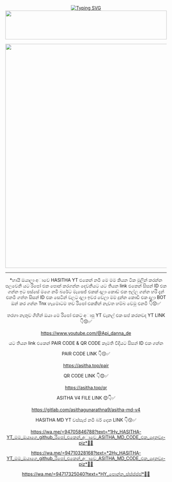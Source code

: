 <div align="center">


 [![Typing SVG](https://readme-typing-svg.herokuapp.com?font=Rockstar-ExtraBold&color=F01&lines=HＡＳＩＴＨＡ+YT+ＭＤ+V4+ＷＨＡＴＳＡＰＰ+ＢＯＴ)](https://git.io/typing-svg)
<img src="https://i.imgur.com/dBaSKWF.gif" height="90" width="100%">

<p align="center">
<a href="https://github.com/ASITHA-MD/BOT-NEW">
    <img src=https://i.ibb.co/Kx8t3tdj/233.jpg"  width="700px">
</a>
<hr>
 <p align="center">


*හායි  ඔයාලා  අාවෙ HASITHA YT එකෙන්  නමි  මෙ මම කියන  ටික මුලින්  කරන්න  පලවෙනි යට රිපෝ  එක  පොක්  කරගන්න  දෙවනියට  යට තියන link  එකෙන්  සිසන් ID එක ගන්න  ඉට  පස්සේ  මගෙ  නමි  බරේට මැසෙජ්  එකක් දාලා  කොඩ්  එක ඉල්ල  ගන්න  හරි  දැන්  එනමි  ගත්ත සිසන්  ID එක  සෙටින්  වලට  දාලා  ඉවර වෙලා  මම  දුන්න  කොඩි  එක  දාලා  BOT ඔන්  කර ගන්න  Tnx හැමොටම  තව රිපෝ එකකින්  නැවත හම්බ වෙමු එනමි 👇😗✅

තරහා  නැතුව ගිහින් ඔයා  මෙ රිපෝ එකට  අාපු YT චැනල්  එක සප්  කරනවද YT LINK👇😗✅

https://www.youtube.com/@Api_danna_de

යට තියන link  එකෙන්  PAIR CODE & QR CODE කෑමති  විදියට සිසන් ID එක  ගන්න

PAIR CODE  LINK 👇😗✅

https://asitha.top/pair
 
QR CODE     LINK 👇😊✅

https://asitha.top/qr

ASITHA V4 FILE LINK 😊👇✅

https://gitlab.com/asithagunarathna9/asitha-md-v4


HASITHA MD YT වස්සැප්  නමි බර් දෙක LINK 👇😗✅


https://wa.me/=94705846788?text=*1Hy_HASITHA-YT_මම_ඔයාගෙ_github_රිපෝ_එකෙන්_අාවෙ_ASITHA_MD_CODE_එක_දෙනවද-piz*🥰🥰


https://wa.me/=94710328168?text=*2Hy_HASITHA-YT_මම_ඔයාගෙ_github_රිපෝ_එකෙන්_අාවෙ_ASITHA_MD_CODE_එක_දෙනවද-piz*🥰🥰






https://wa.me/=94717325040?text=*HY_පොන්න_ස්ස්ස්ස්ස්*🌚🫶
